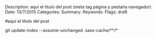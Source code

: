 Description: aquí el titulo del post (meta tag página y pestaña navegador)
Date: 13/7/2015
Categories: 
Summary:
Keywords: 
Flags: draft

#aquí el título del post

git update-index --assume-unchanged .sass-cache/**/*